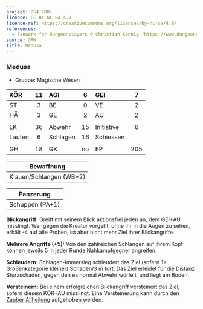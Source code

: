 ```yaml
---
project: DS4 SRD+
license: CC BY-NC-SA 4.0
licence-ref: https://creativecommons.org/licenses/by-nc-sa/4.0/
references: 
  - Fanwerk for Dungeonslayers © Christian Kennig (https://www.dungeonslayers.net/)
source: GRW
title: Medusa
---
```


### Medusa

- Gruppe: Magische Wesen

| KÖR    | 11  | AGI      |  6  | GEI        |  7  |
| :----- | :-: | :------- | :-: | :--------- | :-: |
| ST     |  3  | BE       |  0  | VE         |  2  |
| HÄ     |  3  | GE       |  2  | AU         |  2  |
|        |     |          |     |            |     |
| LK     | 36  | Abwehr   | 15  | Initiative |  6  |
| Laufen |  6  | Schlagen | 16  | Schiessen  |     |
|        |     |          |     |            |     |
| GH     | 18  | GK       | no  | EP         | 205 |

|       Bewaffnung        |
| :---------------------: |
| Klauen/Schlangen (WB+2) |

|    Panzerung    |
| :-------------: |
| Schuppen (PA+1) |

**Blickangriff:** Greift mit seinem Blick aktionsfrei jeden an, dem GEI+AU misslingt. Wer gegen die Kreatur vorgeht, ohne ihr in die Augen zu sehen, erhält -4 auf alle Proben, ist aber nicht mehr Ziel ihrer Blickangriffe.

**Mehrere Angriffe (+5):** Von den zahlreichen Schlangen auf ihrem Kopf können jeweils 5 in jeder Runde Nahkampfgegner angreifen.

**Schleudern:** Schlagen-Immersieg schleudert das Ziel (sofern 1+ Größenkategorie kleiner) Schaden/3 m fort. Das Ziel erleidet für die Distanz Sturzschaden, gegen den es normal Abwehr würfelt, und liegt am Boden.

**Versteinern:** Bei einem erfolgreichen Blickangriff versteinert das Ziel, sofern diesem KÖR+AU misslingt. Eine Versteinerung kann durch den [Zauber](../../fanwerk/zauber/zauber.md) [Allheilung](../../grw/zauber/allheilung.md) aufgehoben werden.

